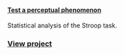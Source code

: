 #### [Test a perceptual phenomenon](https://blue-baron.github.io/DAND-project-1/)
Statistical analysis of the Stroop task.
### [View project](https://blue-baron.github.io/DAND-project-1/)


